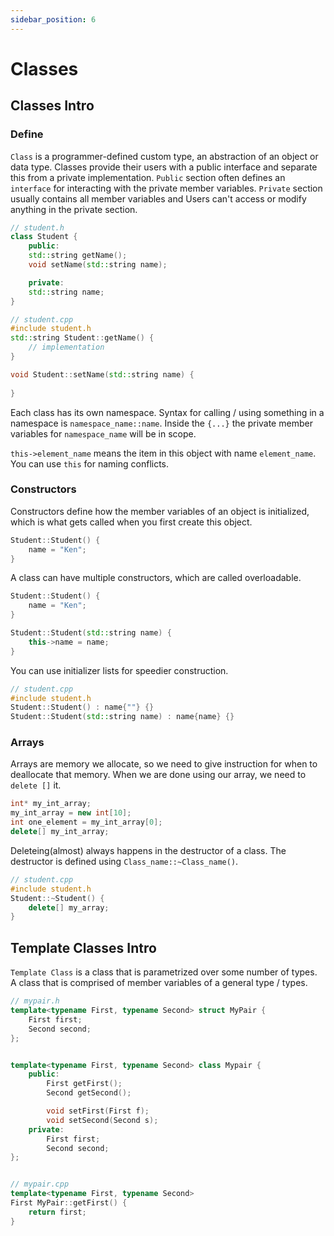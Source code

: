 ```yaml
---
sidebar_position: 6
---
```

# Classes

## Classes Intro

### Define

`Class` is a programmer-defined custom type, an abstraction of an object or data type. Classes provide their users with a public interface and separate this from a private implementation. `Public` section often defines an `interface` for interacting with the private member variables. `Private` section usually contains all member variables and Users can't access or modify anything in the private section.

```cpp
// student.h
class Student {
    public:
    std::string getName();
    void setName(std::string name);

    private:
    std::string name;
}

// student.cpp
#include student.h
std::string Student::getName() {
    // implementation
}

void Student::setName(std::string name) {
    
}


```

Each class has its own namespace. Syntax for calling / using something in a namespace is `namespace_name::name`. Inside the `{...}` the private member variables for `namespace_name` will be in scope.

`this->element_name` means the item in this object with name `element_name`. You can use `this` for naming conflicts.

### Constructors

Constructors define how the member variables of an object is initialized, which is what gets called when you first create this object.

```cpp
Student::Student() {
    name = "Ken";
}
```

A class can have multiple constructors, which are called overloadable.

```cpp
Student::Student() {
    name = "Ken";
}

Student::Student(std::string name) {
    this->name = name;
}
```

You can use initializer lists for speedier construction.

```cpp
// student.cpp
#include student.h
Student::Student() : name{""} {}
Student::Student(std::string name) : name{name} {}
```

### Arrays

Arrays are memory we allocate, so we need to give instruction for when to deallocate that memory. When we are done using our array, we need to `delete []` it.

```cpp
int* my_int_array;
my_int_array = new int[10];
int one_element = my_int_array[0];
delete[] my_int_array;
```

Deleteing(almost) always happens in the destructor of a class. The destructor is defined using `Class_name::~Class_name()`.

```cpp
// student.cpp
#include student.h
Student::~Student() {
    delete[] my_array;
}
```

## Template Classes Intro

`Template Class` is a class that is parametrized over some number of types. A class that is comprised of member variables of a general type / types.

```cpp
// mypair.h
template<typename First, typename Second> struct MyPair {
    First first;
    Second second;
};


template<typename First, typename Second> class Mypair {
    public:
        First getFirst();
        Second getSecond();

        void setFirst(First f);
        void setSecond(Second s);
    private:
        First first;
        Second second;  
};


// mypair.cpp
template<typename First, typename Second>
First MyPair::getFirst() {
    return first;
}
```


